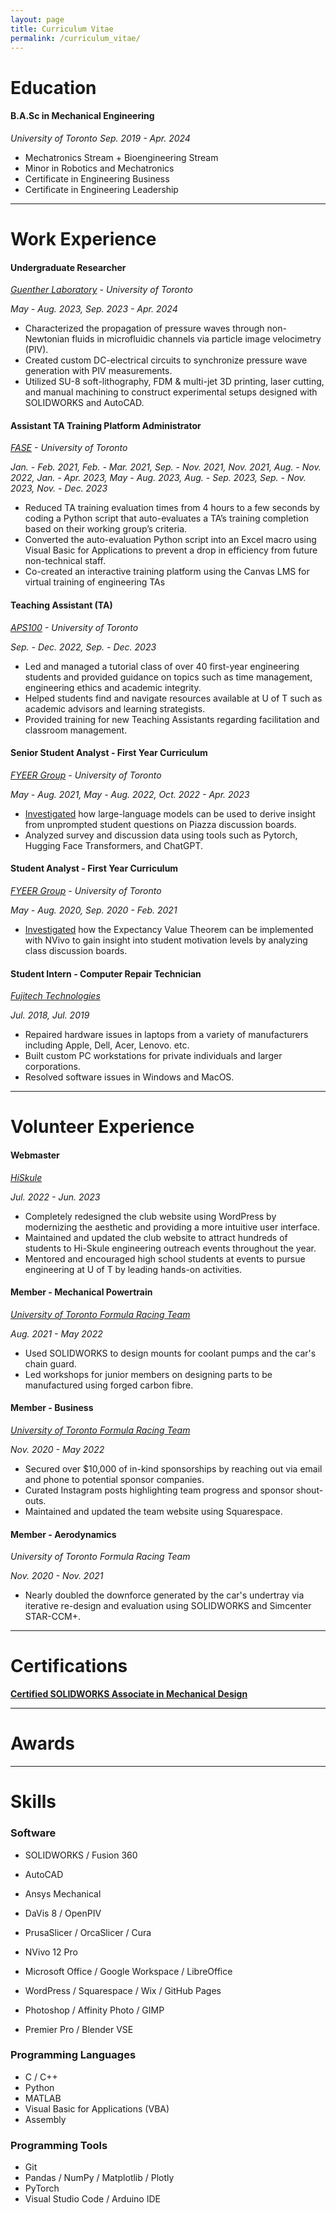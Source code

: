 ```yaml
---
layout: page
title: Curriculum Vitae
permalink: /curriculum_vitae/
---
```


# Education

#### **B.A.Sc in Mechanical Engineering**

*University of Toronto*
*Sep. 2019 - Apr. 2024*

- Mechatronics Stream + Bioengineering Stream
- Minor in Robotics and Mechatronics
- Certificate in Engineering Business
- Certificate in Engineering Leadership

---

# Work Experience

#### **Undergraduate Researcher**

*[Guenther Laboratory](https://guentherlab.mie.utoronto.ca/) - University of Toronto*

*May - Aug. 2023, Sep. 2023 - Apr. 2024*

- Characterized the propagation of pressure waves through non-Newtonian fluids in microfluidic channels via particle image velocimetry (PIV).
- Created custom DC-electrical circuits to synchronize pressure wave generation with PIV measurements.
- Utilized SU-8 soft-lithography, FDM & multi-jet 3D printing, laser cutting, and manual machining to construct experimental setups designed with SOLIDWORKS and AutoCAD.

#### **Assistant TA Training Platform Administrator**

*[FASE](https://www.engineering.utoronto.ca/) - University of Toronto*

*Jan. - Feb. 2021, Feb. - Mar. 2021, Sep. - Nov. 2021, Nov. 2021, Aug. - Nov. 2022, Jan. - Apr. 2023, May - Aug. 2023, Aug. - Sep. 2023, Sep. - Nov. 2023, Nov. - Dec. 2023*

- Reduced TA training evaluation times from 4 hours to a few seconds by coding a Python script that auto-evaluates a TA’s training completion based on their working group’s criteria.
- Converted the auto-evaluation Python script into an Excel macro using Visual Basic for Applications to prevent a drop in efficiency from future non-technical staff.
- Co-created an interactive training platform using the Canvas LMS for virtual training of engineering TAs

#### **Teaching Assistant (TA)**

*[APS100](https://engineering.calendar.utoronto.ca/course/aps100h1) - University of Toronto*

*Sep. - Dec. 2022, Sep. - Dec. 2023*

- Led and managed a tutorial class of over 40 first-year engineering students and provided guidance on topics such as time management, engineering ethics and academic integrity.
- Helped students find and navigate resources available at U of T such as academic advisors and learning strategists.
- Provided training for new Teaching Assistants regarding facilitation and classroom management.

#### **Senior Student Analyst - First Year Curriculum**

*[FYEER Group](https://istep.utoronto.ca/people/chirag-variawa/) - University of Toronto*

*May - Aug. 2021, May - Aug. 2022, Oct. 2022 - Apr. 2023*

- [Investigated](https://ojs.library.queensu.ca/index.php/PCEEA/article/view/17070) how large-language models can be used to derive insight from unprompted student questions on Piazza discussion boards.
- Analyzed survey and discussion data using tools such as Pytorch, Hugging Face Transformers, and ChatGPT.

#### **Student Analyst - First Year Curriculum**

*[FYEER Group](https://istep.utoronto.ca/people/chirag-variawa/) - University of Toronto*


*May - Aug. 2020, Sep. 2020 - Feb. 2021*

- [Investigated](https://doi.org/10.24908/pceea.vi0.14866) how the Expectancy Value Theorem can be implemented with NVivo to gain insight into student motivation levels by analyzing class discussion boards.

#### **Student Intern - Computer Repair Technician**

*[Fujitech Technologies](https://www.fujitech.ca/)*

*Jul. 2018, Jul. 2019*

- Repaired hardware issues in laptops from a variety of manufacturers including Apple, Dell, Acer, Lenovo. etc.
- Built custom PC workstations for private individuals and larger corporations.
- Resolved software issues in Windows and MacOS.

---

# Volunteer Experience

#### **Webmaster**

*[HiSkule](https://hiskule.skule.ca/home/)*

*Jul. 2022 - Jun. 2023*

- Completely redesigned the club website using WordPress by modernizing the aesthetic and providing a more intuitive user interface.
- Maintained and updated the club website to attract hundreds of students to Hi-Skule engineering outreach events throughout the year.
- Mentored and encouraged high school students at events to pursue engineering at U of T by leading hands-on activities.

#### **Member - Mechanical Powertrain**

*[University of Toronto Formula Racing Team](https://fsaeutoronto.ca/)*

*Aug. 2021 - May 2022*

- Used SOLIDWORKS to design mounts for coolant pumps and the car's chain guard.
- Led workshops for junior members on designing parts to be manufactured using forged carbon fibre.

#### **Member - Business**

*[University of Toronto Formula Racing Team](https://fsaeutoronto.ca/)*

*Nov. 2020 - May 2022*

- Secured over $10,000 of in-kind sponsorships by reaching out via email and phone to potential sponsor companies.
- Curated Instagram posts highlighting team progress and sponsor shout-outs.
- Maintained and updated the team website using Squarespace.

#### **Member - Aerodynamics**

*University of Toronto Formula Racing Team*

*Nov. 2020 - Nov. 2021*

- Nearly doubled the downforce generated by the car's undertray via iterative re-design and evaluation using SOLIDWORKS and Simcenter STAR-CCM+.

---

# Certifications

[**Certified SOLIDWORKS Associate in Mechanical Design**](https://cv.virtualtester.com/qr/?b=SLDWRKS&i=C-JNW6HMXZB8)

---

# Awards

---

# Skills

### Software

- SOLIDWORKS / Fusion 360
- AutoCAD
- Ansys Mechanical
- DaVis 8 / OpenPIV
- PrusaSlicer / OrcaSlicer / Cura
- NVivo 12 Pro

- Microsoft Office / Google Workspace / LibreOffice
- WordPress / Squarespace / Wix / GitHub Pages
- Photoshop / Affinity Photo / GIMP
- Premier Pro / Blender VSE

### Programming Languages

- C / C++
- Python
- MATLAB
- Visual Basic for Applications (VBA)
- Assembly

### Programming Tools

- Git
- Pandas / NumPy / Matplotlib / Plotly
- PyTorch
- Visual Studio Code / Arduino IDE